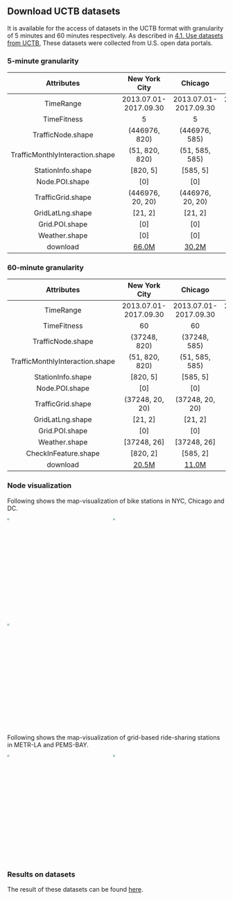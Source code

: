 
## Download UCTB datasets

It is available for the access of datasets in the UCTB format with granularity of 5 minutes and 60 minutes respectively. As described in [4.1. Use datasets from UCTB](https://uctb.github.io/UCTB/md_file/tutorial.html#use-datasets-from-uctb), These datasets were collected from U.S. open data portals.

### 5-minute granularity

|        Attributes        | **New York City** |   **Chicago**   |     **DC**      |   **METR_LA**   |     **PEMS_BAY**      |
| :----------------------: | :---------------: | :-------------: | :-------------: | :-------------: | :-------------: |
|        TimeRange         |  2013.07.01-2017.09.30  | 2013.07.01-2017.09.30 | 2013.07.01-2017.09.30 | 2012.03.01-2012.06.28 | 2017.01.01-2017.07.01 |
|       TimeFitness        |         5         |         5       |         5       |         5       |         5       |
|    TrafficNode.shape     |   (446976, 820)   |  (446976, 585)  |       (446976, 532)        |(34272, 207)|(52128, 325)|
|TrafficMonthlyInteraction.shape|   (51, 820, 820)  |       (51, 585, 585)       |       (51, 532, 532)       |[0]|[0]|
|    StationInfo.shape     |     [820, 5]      |       [585, 5]       |       [532, 5]       |[207,5]|[325,5]|
|     Node.POI.shape       |         [0]       |       [0]       |       [0]       |None|None
|    TrafficGrid.shape     | (446976, 20, 20)  |       (446976, 20, 20)       |       (446976, 20, 20)       |[0]|[0]|
|    GridLatLng.shape      |      [21, 2]      |       [21, 2]       |       [21, 2]       |[0]|[0]|
|     Grid.POI.shape       |         [0]       |       [0]       |       [0]       |None|None|
|     Weather.shape        |         [0]       |       [0]       |       [0]       |[0]|[0]|
|       download               |[66.0M](./Public_Datasets/Bike/5_minutes/Bike_NYC.zip)              |[30.2M](./Public_Datasets/Bike/5_minutes/Bike_Chicago.zip)      |[31.0M](./Public_Datasets/Bike/5_minutes/Bike_DC.zip)|[11.8M](./Public_Datasets/Speed/5_minutes/METR_LA.zip)|[27.9M](./Public_Datasets/Speed/5_minutes/PEMS_BAY.zip)|

### 60-minute granularity

|        Attributes        | **New York City** |   **Chicago**   |     **DC**      |
| :----------------------: | :---------------: | :-------------: | :-------------: |
|        TimeRange         |  2013.07.01-2017.09.30  | 2013.07.01-2017.09.30 | 2013.07.01-2017.09.30 |
|       TimeFitness        |         60         |         60       |         60       |
|    TrafficNode.shape     |   (37248, 820)   |  (37248, 585)  |       (37248, 532)        |
|TrafficMonthlyInteraction.shape|   (51, 820, 820)  |       (51, 585, 585)       |       (51, 532, 532)       |
|    StationInfo.shape     |     [820, 5]      |       [585, 5]       |       [532, 5]       |
|     Node.POI.shape       |         [0]       |       [0]       |       [0]       |
|    TrafficGrid.shape     | (37248, 20, 20)  |       (37248, 20, 20)       |       (37248, 20, 20)       |
|    GridLatLng.shape      |      [21, 2]      |       [21, 2]       |       [21, 2]       |
|     Grid.POI.shape       |         [0]       |       [0]       |       [0]       |
|     Weather.shape        |         [37248, 26]       |       [37248, 26]       |       [37248, 26]       |
|     CheckInFeature.shape        |         [820, 2]       |       [585, 2]       |       [532, 2]       |
|       download               |        [20.5M](./Public_Datasets/Bike/60_minutes/Bike_NYC.zip)      |        [11.0M](./Public_Datasets/Bike/60_minutes/Bike_Chicago.zip)    |      [10.7M](./Public_Datasets/Bike/60_minutes/Bike_DC.zip)      |

### Node visualization

Following shows the map-visualization of bike stations in NYC, Chicago and DC.

<img src="https://uctb.github.io/UCTB/sphinx/md_file/src/image/Bike_NYC.jpg" style="zoom:30%;height:800px;width:800px;" /> <img src="https://uctb.github.io/UCTB/sphinx/md_file/src/image/Bike_Chicago.jpg" style="zoom:30%;height:800px;width:800px;"/> <img src="https://uctb.github.io/UCTB/sphinx/md_file/src/image/Bike_DC.jpg" style="zoom:30%;height:800px;width:800px;" />

Following shows the map-visualization of grid-based ride-sharing stations in METR-LA and PEMS-BAY.

<img src="https://uctb.github.io/UCTB/sphinx/md_file/src/image/METR_LA.png" style="zoom:30%;height:800px;width:800px;" /> <img src="https://uctb.github.io/UCTB/sphinx/md_file/src/image/PEMS_BAY.png" style="zoom:30%;height:800px;width:800px;"/> 

### Results on datasets

The result of these datasets can be found [here](https://uctb.github.io/UCTB/md_file/all_results.html).